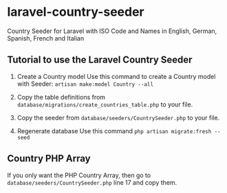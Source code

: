 # laravel-country-seeder
Country Seeder for Laravel with ISO Code and Names in English, German, Spanish, French and Italian

## Tutorial to use the Laravel Country Seeder

1. Create a Country model
Use this command to create a Country model with Seeder:
```artisan make:model Country --all```

2. Copy the table definitions from ```database/migrations/create_countries_table.php``` to your file.

3. Copy the seeder from ```database/seeders/CountrySeeder.php``` to your file.

4. Regenerate database
Use this command ```php artisan migrate:fresh --seed```

## Country PHP Array
If you only want the PHP Country Array, then go to ```database/seeders/CountrySeeder.php``` line 17 and copy them.

